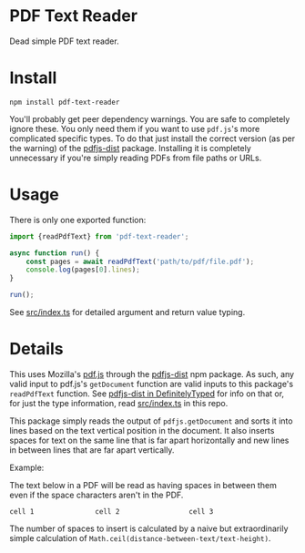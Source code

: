 # PDF Text Reader

Dead simple PDF text reader.

# Install

```
npm install pdf-text-reader
```

You'll probably get peer dependency warnings. You are safe to completely ignore these. You only need them if you want to use `pdf.js`'s more complicated specific types. To do that just install the correct version (as per the warning) of the [pdfjs-dist](https://www.npmjs.com/package/pdfjs-dist) package. Installing it is completely unnecessary if you're simply reading PDFs from file paths or URLs.

# Usage

There is only one exported function:

```typescript
import {readPdfText} from 'pdf-text-reader';

async function run() {
    const pages = await readPdfText('path/to/pdf/file.pdf');
    console.log(pages[0].lines);
}

run();
```

See [src/index.ts](src/index.ts) for detailed argument and return value typing.

# Details

This uses Mozilla's [pdf.js](https://github.com/mozilla/pdf.js/) through the [pdfjs-dist](https://www.npmjs.com/package/pdfjs-dist) npm package. As such, any valid input to pdf.js's `getDocument` function are valid inputs to this package's `readPdfText` function. See [pdfjs-dist in DefinitelyTyped](https://github.com/DefinitelyTyped/DefinitelyTyped/blob/master/types/pdfjs-dist/index.d.ts) for info on that or, for just the type information, read [src/index.ts](src/index.ts) in this repo.

This package simply reads the output of `pdfjs.getDocument` and sorts it into lines based on the text vertical position in the document. It also inserts spaces for text on the same line that is far apart horizontally and new lines in between lines that are far apart vertically.

Example:

The text below in a PDF will be read as having spaces in between them even if the space characters aren't in the PDF.

```
cell 1               cell 2                 cell 3
```

The number of spaces to insert is calculated by a naive but extraordinarily simple calculation of `Math.ceil(distance-between-text/text-height)`.
